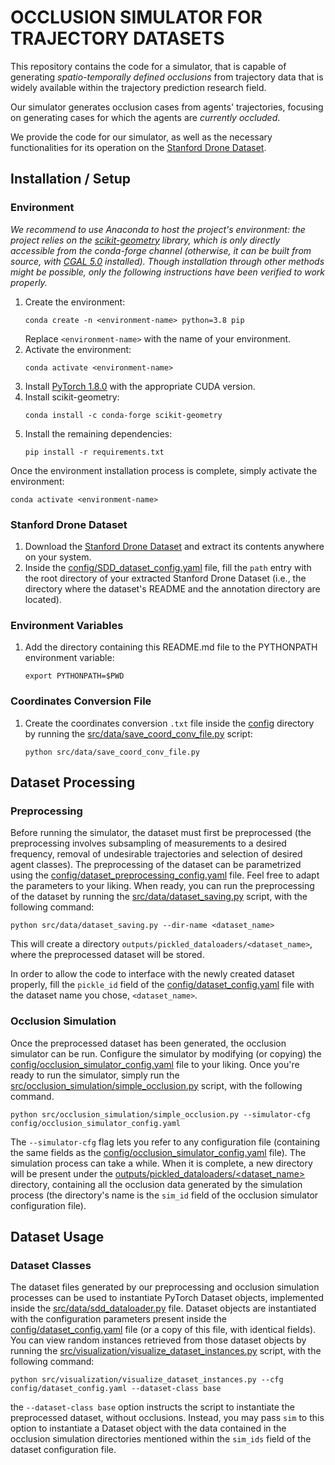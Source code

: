 # OCCLUSION SIMULATOR FOR TRAJECTORY DATASETS
This repository contains the code for a simulator, that is capable of generating *spatio-temporally defined occlusions* from trajectory data that is widely available within the trajectory prediction research field.

Our simulator generates occlusion cases from agents' trajectories, focusing on generating cases for which the agents are *currently occluded*.

We provide the code for our simulator, as well as the necessary functionalities for its operation on the [Stanford Drone Dataset](https://cvgl.stanford.edu/projects/uav_data/).

## Installation / Setup
### Environment

*We recommend to use Anaconda to host the project's environment: the project relies on the [scikit-geometry](https://github.com/scikit-geometry/scikit-geometry) library, which is only directly accessible from the conda-forge channel (otherwise, it can be built from source, with [CGAL 5.0](https://www.cgal.org/) installed).
Though installation through other methods might be possible, only the following instructions have been verified to work properly.*

1. Create the environment:
   ```
   conda create -n <environment-name> python=3.8 pip
   ```
   Replace `<environment-name>` with the name of your environment.
2. Activate the environment:
    ```
    conda activate <environment-name>
    ```
3. Install [PyTorch 1.8.0](https://pytorch.org/get-started/previous-versions/#v180) with the appropriate CUDA version.
4. Install scikit-geometry:
   ```
   conda install -c conda-forge scikit-geometry
   ```
5. Install the remaining dependencies:
   ```
   pip install -r requirements.txt
   ```
Once the environment installation process is complete, simply activate the environment:
```
conda activate <environment-name>
```

### Stanford Drone Dataset

1. Download the [Stanford Drone Dataset](https://cvgl.stanford.edu/projects/uav_data/) and extract its contents anywhere on your system.
2. Inside the [config/SDD_dataset_config.yaml](config/SDD_dataset_config.yaml) file, fill the `path` entry with the root directory of your extracted Stanford Drone Dataset (i.e., the directory where the dataset's README and the annotation directory are located).

### Environment Variables

1. Add the directory containing this README.md file to the PYTHONPATH environment variable:
   ```
   export PYTHONPATH=$PWD
   ```
   
### Coordinates Conversion File

1. Create the coordinates conversion `.txt` file inside the [config](config) directory by running the [src/data/save_coord_conv_file.py](src/data/save_coord_conv_file.py) script:
   ```
   python src/data/save_coord_conv_file.py
   ```

## Dataset Processing

### Preprocessing

Before running the simulator, the dataset must first be preprocessed (the preprocessing involves subsampling of measurements to a desired frequency, removal of undesirable trajectories and selection of desired agent classes).
The preprocessing of the dataset can be parametrized using the [config/dataset_preprocessing_config.yaml](config/dataset_preprocessing_config.yaml) file. Feel free to adapt the parameters to your liking. When ready, you can run the preprocessing of the dataset by running the [src/data/dataset_saving.py](src/data/dataset_saving.py) script, with the following command:
```
python src/data/dataset_saving.py --dir-name <dataset_name>
```
This will create a directory `outputs/pickled_dataloaders/<dataset_name>`, where the preprocessed dataset will be stored.

In order to allow the code to interface with the newly created dataset properly, fill the `pickle_id` field of the [config/dataset_config.yaml](config/dataset_config.yaml) file with the dataset name you chose, `<dataset_name>`.

### Occlusion Simulation

Once the preprocessed dataset has been generated, the occlusion simulator can be run.
Configure the simulator by modifying (or copying) the [config/occlusion_simulator_config.yaml](config/occlusion_simulator_config.yaml) file to your liking.
Once you're ready to run the simulator, simply run the [src/occlusion_simulation/simple_occlusion.py](src/occlusion_simulation/simple_occlusion.py) script, with the following command.

```
python src/occlusion_simulation/simple_occlusion.py --simulator-cfg config/occlusion_simulator_config.yaml
```

The `--simulator-cfg` flag lets you refer to any configuration file (containing the same fields as the [config/occlusion_simulator_config.yaml](config/occlusion_simulator_config.yaml) file).
The simulation process can take a while.
When it is complete, a new directory will be present under the [outputs/pickled_dataloaders/<dataset_name>](outputs/pickled_dataloaders/<dataset_name>) directory, containing all the occlusion data generated by the simulation process (the directory's name is the `sim_id` field of the occlusion simulator configuration file).

## Dataset Usage

### Dataset Classes

The dataset files generated by our preprocessing and occlusion simulation processes can be used to instantiate PyTorch Dataset objects, implemented inside the [src/data/sdd_dataloader.py](src/data/sdd_dataloader.py) file.
Dataset objects are instantiated with the configuration parameters present inside the [config/dataset_config.yaml](config/dataset_config.yaml) file (or a copy of this file, with identical fields).
You can view random instances retrieved from those dataset objects by running the [src/visualization/visualize_dataset_instances.py](src/visualization/visualize_dataset_instances.py) script, with the following command:

```
python src/visualization/visualize_dataset_instances.py --cfg config/dataset_config.yaml --dataset-class base
```

the `--dataset-class base` option instructs the script to instantiate the preprocessed dataset, without occlusions.
Instead, you may pass `sim` to this option to instantiate a Dataset object with the data contained in the occlusion simulation directories mentioned within the `sim_ids` field of the dataset configuration file.
